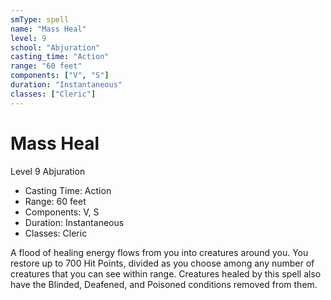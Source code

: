 ```yaml
---
smType: spell
name: "Mass Heal"
level: 9
school: "Abjuration"
casting_time: "Action"
range: "60 feet"
components: ["V", "S"]
duration: "Instantaneous"
classes: ["Cleric"]
---
```


# Mass Heal
Level 9 Abjuration

- Casting Time: Action
- Range: 60 feet
- Components: V, S
- Duration: Instantaneous
- Classes: Cleric

A flood of healing energy flows from you into creatures around you. You restore up to 700 Hit Points, divided as you choose among any number of creatures that you can see within range. Creatures healed by this spell also have the Blinded, Deafened, and Poisoned conditions removed from them.
